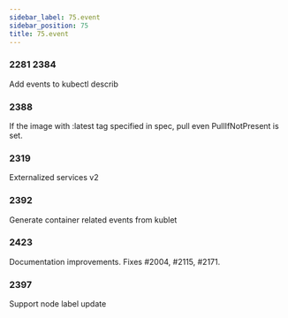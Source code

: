 ```yaml
---
sidebar_label: 75.event
sidebar_position: 75
title: 75.event
---
```


### 2281 2384

Add events to kubectl describ

### 2388

If the image with :latest tag specified in spec, pull even PullIfNotPresent is set.

### 2319

Externalized services v2

### 2392

Generate container related events from kublet

### 2423

Documentation improvements. Fixes #2004, #2115, #2171.


### 2397

Support node label update